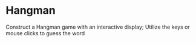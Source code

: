 # Hangman
Construct a Hangman game with an interactive display;  Utilize the keys or mouse clicks to guess the word
